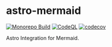 # astro-mermaid

[![Monorepo Build](https://github.com/mogeko/mogeko/actions/workflows/mono-build.yml/badge.svg)](https://github.com/mogeko/mogeko/actions/workflows/mono-build.yml)
[![CodeQL](https://github.com/mogeko/mogeko/actions/workflows/github-code-scanning/codeql/badge.svg)](https://github.com/mogeko/mogeko/actions/workflows/github-code-scanning/codeql)
[![codecov](https://codecov.io/gh/mogeko/mogeko/graph/badge.svg?token=WU7ZGP8Y3F)](https://codecov.io/gh/mogeko/mogeko)

Astro Integration for Mermaid.
